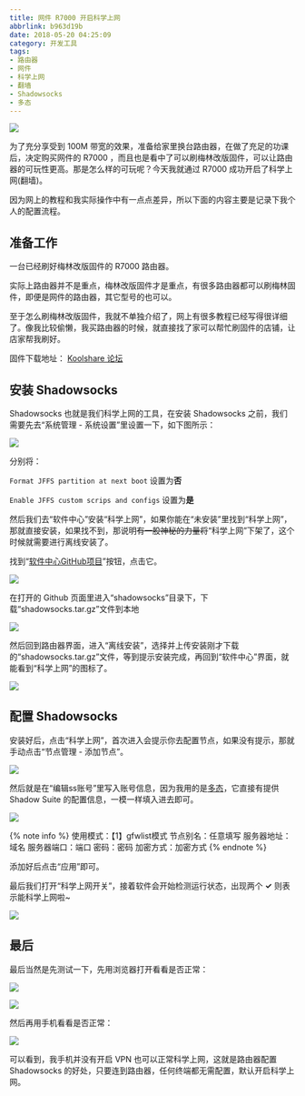 ```yaml
---
title: 网件 R7000 开启科学上网
abbrlink: b963d19b
date: 2018-05-20 04:25:09
category: 开发工具
tags:
- 路由器
- 网件
- 科学上网
- 翻墙
- Shadowsocks
- 多态
---
```


![](https://i.loli.net/2018/05/20/5b0098fb5979d.png)

为了充分享受到 100M 带宽的效果，准备给家里换台路由器，在做了充足的功课后，决定购买网件的 R7000 ，而且也是看中了可以刷梅林改版固件，可以让路由器的可玩性更高。那是怎么样的可玩呢？今天我就通过 R7000 成功开启了科学上网(翻墙)。

因为网上的教程和我实际操作中有一点点差异，所以下面的内容主要是记录下我个人的配置流程。

<!-- more -->

## 准备工作

一台已经刷好梅林改版固件的 R7000 路由器。

实际上路由器并不是重点，梅林改版固件才是重点，有很多路由器都可以刷梅林固件，即便是网件的路由器，其它型号的也可以。

至于怎么刷梅林改版固件，我就不单独介绍了，网上有很多教程已经写得很详细了。像我比较偷懒，我买路由器的时候，就直接找了家可以帮忙刷固件的店铺，让店家帮我刷好。

固件下载地址： [Koolshare 论坛](http://koolshare.cn/forum-96-1.html)

## 安装 Shadowsocks

Shadowsocks 也就是我们科学上网的工具，在安装 Shadowsocks 之前，我们需要先去“系统管理 - 系统设置”里设置一下，如下图所示：

![](https://i.loli.net/2018/05/20/5b008d34553c9.png)

分别将：

`Format JFFS partition at next boot` 设置为**否**

`Enable JFFS custom scrips and configs` 设置为**是**

然后我们去“软件中心”安装“科学上网”，如果你能在“未安装”里找到“科学上网”，那就直接安装，如果找不到，那说明~~有一股神秘的力量将~~“科学上网”下架了，这个时候就需要进行离线安装了。

找到“[软件中心GitHub项目](https://github.com/koolshare/koolshare.github.io)”按钮，点击它。

![](https://i.loli.net/2018/05/20/5b008f6e6d3cc.png)

在打开的 Github 页面里进入“shadowsocks”目录下，下载“shadowsocks.tar.gz”文件到本地

![](https://i.loli.net/2018/05/20/5b00900a8a504.png)

然后回到路由器界面，进入“离线安装”，选择并上传安装刚才下载的“shadowsocks.tar.gz”文件，等到提示安装完成，再回到“软件中心”界面，就能看到“科学上网”的图标了。

![](https://i.loli.net/2018/05/20/5b0091316cd97.png)

## 配置 Shadowsocks

安装好后，点击“科学上网”，首次进入会提示你去配置节点，如果没有提示，那就手动点击“节点管理 - 添加节点”。

![](https://i.loli.net/2018/05/20/5b0092a2cf5fe.png)

然后就是在“编辑ss账号”里写入账号信息，因为我用的是[多态](https://duotai.love/)，它直接有提供 Shadow Suite 的配置信息，一模一样填入进去即可。

![](https://i.loli.net/2018/05/20/5b0093c02d80f.png)

{% note info %}
使用模式：【1】gfwlist模式
节点别名：任意填写
服务器地址：域名
服务器端口：端口
密码：密码
加密方式：加密方式
{% endnote %}

添加好后点击“应用”即可。

最后我们打开“科学上网开关”，接着软件会开始检测运行状态，出现两个 **✓** 则表示能科学上网啦~

![](https://i.loli.net/2018/05/20/5b00958f16cfc.png)

## 最后

最后当然是先测试一下，先用浏览器打开看看是否正常：

![](https://i.loli.net/2018/05/20/5b0096308f567.png)

![](https://i.loli.net/2018/05/20/5b00964bd0e2a.png)

然后再用手机看看是否正常：

![](https://i.loli.net/2018/05/20/5b009684b24e3.png)

可以看到，我手机并没有开启 VPN 也可以正常科学上网，这就是路由器配置 Shadowsocks 的好处，只要连到路由器，任何终端都无需配置，默认开启科学上网。